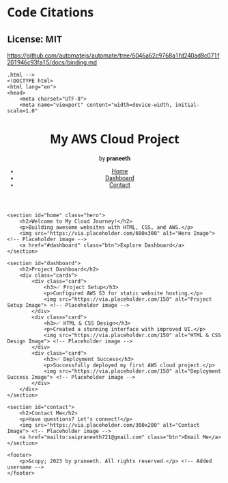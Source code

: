 # Code Citations

## License: MIT
https://github.com/automatejs/automate/tree/6046a62c9768a1fd240ad8c071f201946c93fa15/docs/binding.md

```
.html -->
<!DOCTYPE html>
<html lang="en">
<head>
    <meta charset="UTF-8">
    <meta name="viewport" content="width=device-width, initial-scale=1.0"
```

<!DOCTYPE html>
<html lang="en">
<head>
    <meta charset="UTF-8">
    <meta name="viewport" content="width=device-width, initial-scale=1.0">
    <title>My AWS Cloud Project</title>
    <!-- Add Google Fonts -->
    <link href="https://fonts.googleapis.com/css2?family=Roboto:wght@400;700&family=Open+Sans:wght@400;600&display=swap" rel="stylesheet">
    <link rel="stylesheet" href="styles.css">
    <style>
        body {
            font-family: 'Roboto', sans-serif;
        }
        h1, h2, h3 {
            font-family: 'Open Sans', sans-serif;
        }
    </style>
</head>
<body>
    <header>
        <div class="logo">
            <h1>My AWS Cloud Project</h1>
            <p>by <strong>praneeth</strong></p> <!-- Added username -->
        </div>
        <nav>
            <ul>
                <li><a href="#home">Home</a></li>
                <li><a href="#dashboard">Dashboard</a></li>
                <li><a href="#contact">Contact</a></li>
            </ul>
        </nav>
    </header>

    <section id="home" class="hero">
        <h2>Welcome to My Cloud Journey!</h2>
        <p>Building awesome websites with HTML, CSS, and AWS.</p>
        <img src="https://via.placeholder.com/600x300" alt="Hero Image"> <!-- Placeholder image -->
        <a href="#dashboard" class="btn">Explore Dashboard</a>
    </section>

    <section id="dashboard">
        <h2>Project Dashboard</h2>
        <div class="cards">
            <div class="card">
                <h3>✅ Project Setup</h3>
                <p>Configured AWS S3 for static website hosting.</p>
                <img src="https://via.placeholder.com/150" alt="Project Setup Image"> <!-- Placeholder image -->
            </div>
            <div class="card">
                <h3>✅ HTML & CSS Design</h3>
                <p>Created a stunning interface with improved UI.</p>
                <img src="https://via.placeholder.com/150" alt="HTML & CSS Design Image"> <!-- Placeholder image -->
            </div>
            <div class="card">
                <h3>✅ Deployment Success</h3>
                <p>Successfully deployed my first AWS cloud project.</p>
                <img src="https://via.placeholder.com/150" alt="Deployment Success Image"> <!-- Placeholder image -->
            </div>
        </div>
    </section>

    <section id="contact">
        <h2>Contact Me</h2>
        <p>Have questions? Let's connect!</p>
        <img src="https://via.placeholder.com/300x200" alt="Contact Image"> <!-- Placeholder image -->
        <a href="mailto:saipraneeth721@gmail.com" class="btn">Email Me</a>
    </section>

    <footer>
        <p>&copy; 2023 by praneeth. All rights reserved.</p> <!-- Added username -->
    </footer>
</body>
</html>